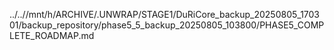 ../..//mnt/h/ARCHIVE/.UNWRAP/STAGE1/DuRiCore_backup_20250805_170301/backup_repository/phase5_5_backup_20250805_103800/PHASE5_COMPLETE_ROADMAP.md